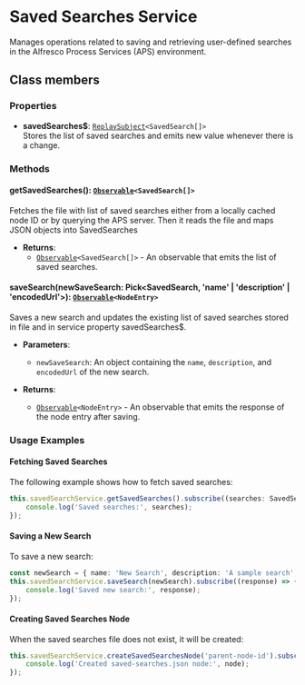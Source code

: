 
# Saved Searches Service

Manages operations related to saving and retrieving user-defined searches in the Alfresco Process Services (APS) environment.

## Class members

### Properties

- **savedSearches$**: [`ReplaySubject`](https://rxjs.dev/api/index/class/ReplaySubject)`<SavedSearch[]>`<br/>
  Stores the list of saved searches and emits new value whenever there is a change.

### Methods

#### getSavedSearches(): [`Observable`](https://rxjs.dev/api/index/class/Observable)`<SavedSearch[]>`

Fetches the file with list of saved searches either from a locally cached node ID or by querying the APS server. Then it reads the file and maps JSON objects into SavedSearches

- **Returns**:
    - [`Observable`](https://rxjs.dev/api/index/class/Observable)`<SavedSearch[]>` - An observable that emits the list of saved searches.

#### saveSearch(newSaveSearch: Pick<SavedSearch, 'name' | 'description' | 'encodedUrl'>): [`Observable`](https://rxjs.dev/api/index/class/Observable)`<NodeEntry>`

Saves a new search and updates the existing list of saved searches stored in file and in service property savedSearches$. 

- **Parameters**:
    - `newSaveSearch`: An object containing the `name`, `description`, and `encodedUrl` of the new search.

- **Returns**:
    - [`Observable`](https://rxjs.dev/api/index/class/Observable)`<NodeEntry>` - An observable that emits the response of the node entry after saving.

### Usage Examples

#### Fetching Saved Searches

The following example shows how to fetch saved searches:

```typescript
this.savedSearchService.getSavedSearches().subscribe((searches: SavedSearch[]) => {
    console.log('Saved searches:', searches);
});
```

#### Saving a New Search

To save a new search:

```typescript
const newSearch = { name: 'New Search', description: 'A sample search', encodedUrl: 'url3' };
this.savedSearchService.saveSearch(newSearch).subscribe((response) => {
    console.log('Saved new search:', response);
});
```

#### Creating Saved Searches Node

When the saved searches file does not exist, it will be created:

```typescript
this.savedSearchService.createSavedSearchesNode('parent-node-id').subscribe((node) => {
    console.log('Created saved-searches.json node:', node);
});
```

